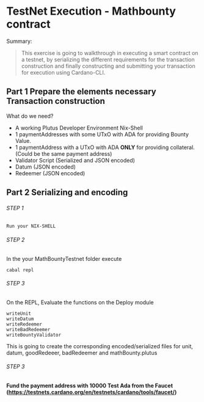 # TestNet Execution - Mathbounty contract

Summary:
> This exercise is going to walkthrough in executing a smart contract on a testnet, by serializing the different requirements for the transaction construction and finally constructing and submitting your transaction for execution using Cardano-CLI.


## Part 1 Prepare the elements necessary Transaction construction 

What do we need?

* A working Plutus Developer Environment Nix-Shell
* 1 paymentAddresses with some UTxO with ADA for providing Bounty Value.
* 1 paymentAddress with a UTxO with ADA **ONLY** for providing collateral. (Could be the same payment address)
* Validator Script (Serialized and JSON encoded)
* Datum (JSON encoded)
* Redeemer (JSON encoded)


## Part 2 Serializing and encoding 

###### STEP 1
    Run your NIX-SHELL

###### STEP 2
In the your MathBountyTestnet folder execute 

    cabal repl

###### STEP 3
On the REPL, Evaluate the functions on the Deploy module

    writeUnit
    writeDatum
    writeRedeemer
    writeBadRedeemer
    writeBountyValidator

This is going to create the corresponding encoded/serialized files for unit, datum, goodRedeeer, badRedeemer and mathBounty.plutus

###### STEP 3


 **Fund the payment address with 10000 Test Ada from the Faucet (https://testnets.cardano.org/en/testnets/cardano/tools/faucet/)**

